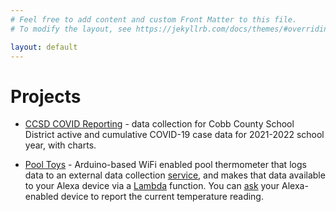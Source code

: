 ```yaml
---
# Feel free to add content and custom Front Matter to this file.
# To modify the layout, see https://jekyllrb.com/docs/themes/#overriding-theme-defaults

layout: default
---
```

# Projects
* [CCSD COVID Reporting](https://calittle.github.io/pages/ccsd) - data collection for Cobb County School District active and cumulative COVID-19 case data for 2021-2022 school year, with charts.

* [Pool Toys](https://calittle.github.io/pages/pooltoys) - Arduino-based WiFi enabled pool thermometer that logs data to an external data collection [service](https://io.adafruit.com/fenbranklin/feeds/tsfeed), and makes that data available to your Alexa device via a [Lambda](https://github.com/calittle/pooltoys/tree/master/alexa-skill) function. You can [ask](https://github.com/calittle/pooltoys/blob/274c4e4fcb3abcc7e94523fdc5aeca3efb70da66/alexa-skill/alexa.m4a?raw=true) your Alexa-enabled device to report the current temperature reading.
